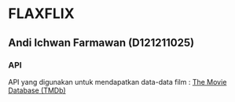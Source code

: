 # FLAXFLIX

## Andi Ichwan Farmawan (D121211025)

### API 

API yang digunakan untuk mendapatkan data-data film : [The Movie Database (TMDb)](https://developer.themoviedb.org/reference/intro/getting-started) 
